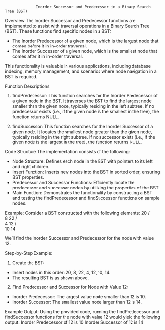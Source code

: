                   Inorder Successor and Predecessor in a Binary Search Tree (BST)

Overview
The Inorder Successor and Predecessor functions are implemented to assist with traversal operations in a Binary Search Tree (BST). These functions find specific nodes in a BST:
 - The Inorder Predecessor of a given node, which is the largest node that comes before it in in-order traversal.
 - The Inorder Successor of a given node, which is the smallest node that comes after it in in-order traversal.

This functionality is valuable in various applications, including database indexing, memory management, and scenarios where node navigation in a BST is required.

Function Descriptions
 1. findPredecessor:
This function searches for the Inorder Predecessor of a given node in the BST. It traverses the BST to find the largest node smaller than the given node, typically residing in the left subtree. If no predecessor exists (i.e., if the given node is the smallest in the tree), the function returns NULL.

 2. findSuccessor:
This function searches for the Inorder Successor of a given node. It locates the smallest node greater than the given node, typically residing in the right subtree. If no successor exists (i.e., if the given node is the largest in the tree), the function returns NULL.

Code Structure
The implementation consists of the following:
 - Node Structure: Defines each node in the BST with pointers to its left and right children.
 - Insert Function: Inserts new nodes into the BST in sorted order, ensuring BST properties.
 - Predecessor and Successor Functions: Efficiently locate the predecessor and successor nodes by utilizing the properties of the BST.
 - Main Function: Demonstrates the functionality by constructing a BST and testing the findPredecessor and findSuccessor functions on sample nodes.

 Example:
 Consider a BST constructed with the following elements:
         20
       /    \
     8       22
    /  \
   4    12
       /   \
     10    14

We’ll find the Inorder Successor and Predecessor for the node with value 12.

Step-by-Step Example:

1. Create the BST:
 - Insert nodes in this order: 20, 8, 22, 4, 12, 10, 14.
 - The resulting BST is as shown above.

2. Find Predecessor and Successor for Node with Value 12:
 - Inorder Predecessor: The largest value node smaller than 12 is 10.
 - Inorder Successor: The smallest value node larger than 12 is 14.

Example Output:
Using the provided code, running the findPredecessor and findSuccessor functions for the node with value 12 would yield the following output:
Inorder Predecessor of 12 is 10
Inorder Successor of 12 is 14